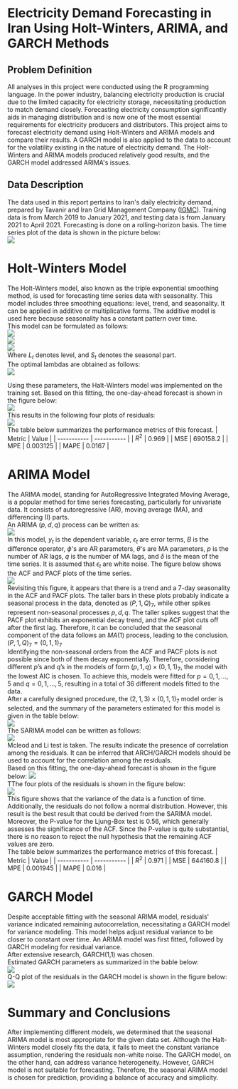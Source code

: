 # Electricity Demand Forecasting in Iran Using Holt-Winters, ARIMA, and GARCH Methods
## Problem Definition 
All analyses in this project were conducted using the R programming language. In the power industry, balancing electricity production is crucial due to the limited capacity for electricity storage, necessitating production to match demand closely. Forecasting electricity consumption significantly aids in managing distribution and is now one of the most essential requirements for electricity producers and distributors. This project aims to forecast electricity demand using Holt-Winters and ARIMA models and compare their results. A GARCH model is also applied to the data to account for the volatility existing in the nature of electricity demand. The Holt-Winters and ARIMA models produced relatively good results, and the GARCH model addressed ARIMA's issues.
## Data Description 
The data used in this report pertains to Iran's daily electricity demand, prepared by Tavanir and Iran Grid Management Company ([IGMC](https://www.igmc.ir/)). Training data is from March 2019 to January  2021, and testing data is from January  2021 to April 2021. Forecasting is done on a rolling-horizon basis.
The time series plot of the data is shown in the picture below: \
![](https://github.com/hamidnakhaei/electricity_demand_forecasting_Holt-Winters_ARIMA/blob/c5400c451966bef2b1b70c183839408da6bd019a/Fig/1.jpeg)

# Holt-Winters Model 
The Holt-Winters model, also known as the triple exponential smoothing method, is used for forecasting time series data with seasonality. This model includes three smoothing equations: level, trend, and seasonality. It can be applied in additive or multiplicative forms. The additive model is used here because seasonality has a constant pattern over time. \
This model can be formulated as follows: \
![](https://github.com/hamidnakhaei/electricity_demand_forecasting_Holt-Winters_ARIMA/blob/c5400c451966bef2b1b70c183839408da6bd019a/Fig/2.jpeg) \
![](https://github.com/hamidnakhaei/electricity_demand_forecasting_Holt-Winters_ARIMA/blob/c5400c451966bef2b1b70c183839408da6bd019a/Fig/3.jpeg) \
![](https://github.com/hamidnakhaei/electricity_demand_forecasting_Holt-Winters_ARIMA/blob/c5400c451966bef2b1b70c183839408da6bd019a/Fig/4.jpeg) \
Where $L_t$ denotes level, and $S_t$ denotes the seasonal part. \
The optimal lambdas are obtained as follows: \
![](https://github.com/hamidnakhaei/electricity_demand_forecasting_Holt-Winters_ARIMA/blob/c5400c451966bef2b1b70c183839408da6bd019a/Fig/5.jpeg)

Using these parameters, the Halt-Winters model was implemented on the training set. Based on this fitting, the one-day-ahead forecast is shown in the figure below: \
![](https://github.com/hamidnakhaei/electricity_demand_forecasting_Holt-Winters_ARIMA/blob/c5400c451966bef2b1b70c183839408da6bd019a/Fig/7.jpeg) \
This results in the following four plots of residuals: \
![](https://github.com/hamidnakhaei/electricity_demand_forecasting_Holt-Winters_ARIMA/blob/c5400c451966bef2b1b70c183839408da6bd019a/Fig/6.jpeg) \
The table below summarizes the performance metrics of this forecast. 
| Metric     | Value |
| ----------- | ----------- |
| $R^2$      | 0.969       |
| MSE   | 690158.2        |
| MPE   | 0.003125        |
| MAPE   | 0.0167        |
# ARIMA Model 
The ARIMA model, standing for AutoRegressive Integrated Moving Average, is a popular method for time series forecasting, particularly for univariate data. It consists of autoregressive (AR), moving average (MA), and differencing (I) parts. \
An ARIMA $(p,d,q)$ process can be written as: \
![](https://github.com/hamidnakhaei/electricity_demand_forecasting_Holt-Winters_ARIMA/blob/c5400c451966bef2b1b70c183839408da6bd019a/Fig/9.jpeg) \
In this model, $y_t$ is the dependent variable, $\epsilon_t$ are error terms, $B$ is the difference operator, $\phi$'s are AR parameters, $\theta$'s are MA parameters, $p$ is the number of AR lags, $q$ is the number of MA lags, and $\delta$ is the mean of the time series. It is assumed that $\epsilon_t$ are white noise.
The figure below shows the ACF and PACF plots of the time series. \
![](https://github.com/hamidnakhaei/electricity_demand_forecasting_Holt-Winters_ARIMA/blob/c5400c451966bef2b1b70c183839408da6bd019a/Fig/10.jpeg) \
Revisiting this figure, it appears that there is a trend and a 7-day seasonality in the ACF and PACF plots. The taller bars in these plots probably indicate a seasonal process in the data, denoted as $\left( P,1,Q \right)_7$, while other spikes represent non-seasonal processes $p,d,q$. The taller spikes suggest that the PACF plot exhibits an exponential decay trend, and the ACF plot cuts off after the first lag. Therefore, it can be concluded that the seasonal component of the data follows an $MA(1)$ process, leading to the conclusion. \
$\left( P,1,Q \right)_7 = \left( 0,1,1 \right)_7$ \
Identifying the non-seasonal orders from the ACF and PACF plots is not possible since both of them decay exponentially. Therefore, considering different $p$’s and $q$’s in the models of form $\left( p,1,q \right) \times \left( 0,1,1 \right)_7$, the model with the lowest AIC is chosen. To achieve this, models were fitted for $p=0,1,...,5$ and $q=0,1,...,5$, resulting in a total of 36 different models fitted to the data. \
After a carefully designed procedure, the $\left( 2,1,3 \right) \times \left( 0,1,1 \right)_7$ model order is selected, and the summary of the parameters estimated for this model is given in the table below: \
![](https://github.com/hamidnakhaei/electricity_demand_forecasting_Holt-Winters_ARIMA/blob/c5400c451966bef2b1b70c183839408da6bd019a/Fig/11.jpeg) \
The SARIMA model can be written as follows: \
![](https://github.com/hamidnakhaei/electricity_demand_forecasting_Holt-Winters_ARIMA/blob/c5400c451966bef2b1b70c183839408da6bd019a/Fig/12.jpeg) \
Mcleod and Li test is taken. The results indicate the presence of correlation among the residuals. It can be inferred that ARCH/GARCH models should be used to account for the correlation among the residuals. \
Based on this fitting, the one-day-ahead forecast is shown in the figure below:
![](https://github.com/hamidnakhaei/electricity_demand_forecasting_Holt-Winters_ARIMA/blob/c5400c451966bef2b1b70c183839408da6bd019a/Fig/14.jpeg) \
TThe four plots of the residuals is shown in the figure below: \
![](https://github.com/hamidnakhaei/electricity_demand_forecasting_Holt-Winters_ARIMA/blob/c5400c451966bef2b1b70c183839408da6bd019a/Fig/13.jpeg) \
This figure shows that the variance of the data is a function of time. Additionally, the residuals do not follow a normal distribution. However, this result is the best result that could be derived from the SARIMA model. \
Moreover, the P-value for the Ljung-Box test is 0.56, which generally assesses the significance of the ACF. Since the P-value is quite substantial, there is no reason to reject the null hypothesis that the remaining ACF values are zero. \
The table below summarizes the performance metrics of this forecast. 
| Metric     | Value |
| ----------- | ----------- |
| $R^2$      | 0.971       |
| MSE   | 644160.8        |
| MPE   | 0.001945        |
| MAPE   | 0.016        |
# GARCH Model
Despite acceptable fitting with the seasonal ARIMA model, residuals' variance indicated remaining autocorrelation, necessitating a GARCH model for variance modeling. This model helps adjust residual variance to be closer to constant over time. An ARIMA model was first fitted, followed by GARCH modeling for residual variance. \
After extensive research, GARCH(1,1) was chosen. \
Estimated GARCH parameters as summarized in the bable below: \
![](https://github.com/hamidnakhaei/electricity_demand_forecasting_Holt-Winters_ARIMA/blob/c5400c451966bef2b1b70c183839408da6bd019a/Fig/15.jpeg) \
Q-Q plot of the residuals in the GARCH model is shown in the figure below: \
![](https://github.com/hamidnakhaei/electricity_demand_forecasting_Holt-Winters_ARIMA/blob/c5400c451966bef2b1b70c183839408da6bd019a/Fig/16.jpeg)
# Summary and Conclusions
After implementing different models, we determined that the seasonal ARIMA model is most appropriate for the given data set. Although the Halt-Winters model closely fits the data, it fails to meet the constant variance assumption, rendering the residuals non-white noise. The GARCH model, on the other hand, can address variance heterogeneity. However, GARCH model is not suitable for forecasting. Therefore, the seasonal ARIMA model is chosen for prediction, providing a balance of accuracy and simplicity.
